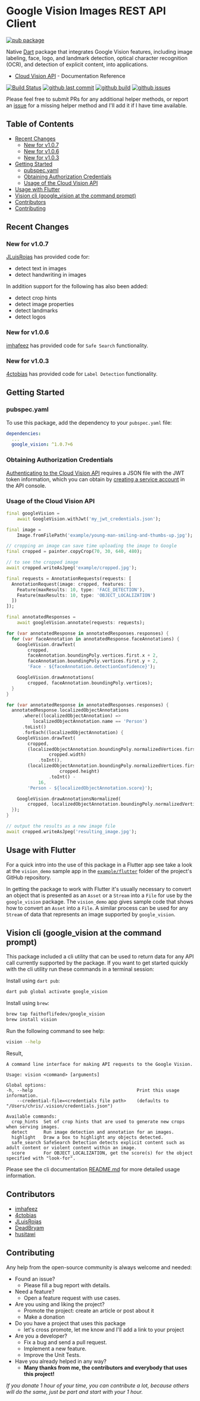 # Google Vision Images REST API Client

[![pub package](https://img.shields.io/pub/v/google_vision.svg)](https://pub.dartlang.org/packages/google_vision)

Native [Dart](https://dart.dev/) package that integrates Google Vision features, including image labeling, face, logo, and landmark detection, optical character recognition (OCR), and detection of explicit content, into applications.

- [Cloud Vision API](https://cloud.google.com/vision/docs/reference/rest) - Documentation Reference

[![Build Status](https://github.com/faithoflifedev/google_vision/workflows/Dart/badge.svg)](https://github.com/faithoflifedev/google_vision/actions) [![github last commit](https://shields.io/github/last-commit/faithoflifedev/google_vision)](https://shields.io/github/last-commit/faithoflifedev/google_vision) [![github build](https://img.shields.io/github/actions/workflow/status/faithoflifedev/google_vision/dart.yml?branch=main)](https://shields.io/github/workflow/status/faithoflifedev/google_vision/Dart) [![github issues](https://shields.io/github/issues/faithoflifedev/google_vision)](https://shields.io/github/issues/faithoflifedev/google_vision)

Please feel free to submit PRs for any additional helper methods, or report an [issue](https://github.com/faithoflifedev/google_vision/issues) for a missing helper method and I'll add it if I have time available.

## Table of Contents
- [Recent Changes](#recent-changes)
  - [New for v1.0.7](#new-for-v107)
  - [New for v1.0.6](#new-for-v106)
  - [New for v1.0.3](#new-for-v103)
- [Getting Started](#getting-started)
  - [pubspec.yaml](#pubspecyaml)
  - [Obtaining Authorization Credentials](#obtaining-authorization-credentials)
  - [Usage of the Cloud Vision API](#usage-of-the-cloud-vision-api)
- [Usage with Flutter](#usage-with-flutter)
- [Vision cli (google\_vision at the command prompt)](#vision-cli-google_vision-at-the-command-prompt)
- [Contributors](#contributors)
- [Contributing](#contributing)

## Recent Changes

### New for v1.0.7

[JLuisRojas](https://github.com/JLuisRojas) has provided code for:
- detect text in images
- detect handwriting in images

In addition support for the following has also been added:
- detect crop hints
- detect image properties
- detect landmarks
- detect logos

### New for v1.0.6

[imhafeez](https://github.com/imhafeez) has provided code for `Safe Search` functionality.

### New for v1.0.3

[4ctobias](https://github.com/4ctobias) has provided code for `Label Detection` functionality.

## Getting Started

### pubspec.yaml

To use this package, add the dependency to your `pubspec.yaml` file:

```yaml
dependencies:
  ...
  google_vision: ^1.0.7+6
```

### Obtaining Authorization Credentials

[Authenticating to the Cloud Vision API](https://cloud.google.com/vision/product-search/docs/auth) requires a JSON file with the JWT token information, which you can obtain by [creating a service account](https://cloud.google.com/iam/docs/creating-managing-service-accounts#creating_a_service_account) in the API console.

### Usage of the Cloud Vision API

```dart
final googleVision =
    await GoogleVision.withJwt('my_jwt_credentials.json');

final image =
    Image.fromFilePath('example/young-man-smiling-and-thumbs-up.jpg');

// cropping an image can save time uploading the image to Google
final cropped = painter.copyCrop(70, 30, 640, 480);

// to see the cropped image
await cropped.writeAsJpeg('example/cropped.jpg');

final requests = AnnotationRequests(requests: [
  AnnotationRequest(image: cropped, features: [
    Feature(maxResults: 10, type: 'FACE_DETECTION'),
    Feature(maxResults: 10, type: 'OBJECT_LOCALIZATION')
  ])
]);

final annotatedResponses =
    await googleVision.annotate(requests: requests);

for (var annotatedResponse in annotatedResponses.responses) {
  for (var faceAnnotation in annotatedResponse.faceAnnotations) {
    GoogleVision.drawText(
        cropped,
        faceAnnotation.boundingPoly.vertices.first.x + 2,
        faceAnnotation.boundingPoly.vertices.first.y + 2,
        'Face - ${faceAnnotation.detectionConfidence}');

    GoogleVision.drawAnnotations(
        cropped, faceAnnotation.boundingPoly.vertices);
  }
}

for (var annotatedResponse in annotatedResponses.responses) {
  annotatedResponse.localizedObjectAnnotations
      .where((localizedObjectAnnotation) =>
          localizedObjectAnnotation.name == 'Person')
      .toList()
      .forEach((localizedObjectAnnotation) {
    GoogleVision.drawText(
        cropped,
        (localizedObjectAnnotation.boundingPoly.normalizedVertices.first.x *
                cropped.width)
            .toInt(),
        (localizedObjectAnnotation.boundingPoly.normalizedVertices.first.y *
                    cropped.height)
                .toInt() -
            16,
        'Person - ${localizedObjectAnnotation.score}');

    GoogleVision.drawAnnotationsNormalized(
        cropped, localizedObjectAnnotation.boundingPoly.normalizedVertices);
  });
}

// output the results as a new image file
await cropped.writeAsJpeg('resulting_image.jpg');
```

## Usage with Flutter

For a quick intro into the use of this package in a Flutter app see take a look at the `vision_demo` sample app in the [`example/flutter`](https://github.com/faithoflifedev/google_vision/tree/main/example/flutter/vision_demo) folder of the project's GitHub repository.

In getting the package to work with Flutter it's usually necessary to convert an object that is presented as an `Asset` or a `Stream` into a `File` for use by the `google_vision` package.  The `vision_demo` app gives sample code that shows how to convert an `Asset` into a  `File`.  A similar process can be used for any `Stream` of data that represents an image supported by `google_vision`.

## Vision cli (google_vision at the command prompt)

This package included a cli utility that can be used to return data for any API call currently supported by the package. If you want to get started quickly with the cli utility run these commands in a terminal session:

Install using `dart pub`:

```sh
dart pub global activate google_vision
```

Install using `brew`:

```sh
brew tap faithoflifedev/google_vision
brew install vision
```

Run the following command to see help:

```sh
vision --help
```

Result,

```text
A command line interface for making API requests to the Google Vision.

Usage: vision <command> [arguments]

Global options:
-h, --help                                       Print this usage information.
    --credential-file=<credentials file path>    (defaults to "/Users/chris/.vision/credentials.json")

Available commands:
  crop_hints  Set of crop hints that are used to generate new crops when serving images.
  detect      Run image detection and annotation for an images.
  highlight   Draw a box to highlight any objects detected.
  safe_search SafeSearch Detection detects explicit content such as adult content or violent content within an image.
  score       For OBJECT_LOCALIZATION, get the score(s) for the object specified with "look-for".
```

Please see the cli documentation [README.md](https://github.com/faithoflifedev/google_vision/tree/main/bin) for more detailed usage information.

## Contributors

- [imhafeez](https://github.com/imhafeez)
- [4ctobias](https://github.com/4ctobias)
- [JLuisRojas](https://github.com/JLuisRojas)
- [DeadBryam](https://github.com/DeadBryam)
- [husitawi](https://github.com/husitawi)

## Contributing

Any help from the open-source community is always welcome and needed:
- Found an issue?
    - Please fill a bug report with details.
- Need a feature?
    - Open a feature request with use cases.
- Are you using and liking the project?
    - Promote the project: create an article or post about it
    - Make a donation
- Do you have a project that uses this package
    - let's cross promote, let me know and I'll add a link to your project
- Are you a developer?
    - Fix a bug and send a pull request.
    - Implement a new feature.
    - Improve the Unit Tests.
- Have you already helped in any way?
    - **Many thanks from me, the contributors and everybody that uses this project!**

*If you donate 1 hour of your time, you can contribute a lot,
because others will do the same, just be part and start with your 1 hour.*